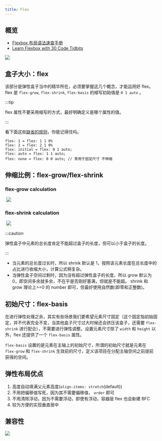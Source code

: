 ```yaml
---
title: Flex
---
```


## 概览

- [Flexbox 布局语法速查手册](http://www.webhek.com/apps/flex-cheatsheet/)
- [Learn Flexbox with 30 Code Tidbits](https://www.samanthaming.com/flexbox30/)

<Img src='https://cosmos-x.oss-cn-hangzhou.aliyuncs.com/Uff7mw.jpg'/>

## 盒子大小：flex

该部分是弹性盒子当中的精华所在，必须要掌握这几个概念，才能运用好 flex。flex 是 `flex-grow`, `flex-shrink`, `flex-basis` 的缩写初始值是 `0 1 auto` 。

:::tip

flex 属性不要采用缩写的方式，最好明确定义是哪个属性的值。

:::

看下面这些[缺省的规则](https://www.w3.org/TR/css-flexbox-1/#flex-initial)，你能记得住吗。

```text
flex: 1 = flex: 1 1 0%
flex: 2 = flex: 2 1 0%
flex: initial = flex: 0 1 auto;
flex: auto = flex: 1 1 auto;
flex: none = flex: 0 0 auto; // 常用于固定尺寸 不伸缩
```

## 伸缩比例：flex-grow/flex-shrink

### flex-grow calculation

<Math code="new\;width\;=\;width\;+\;\frac{grow}{\displaystyle\sum_{i\;=\;1}^ngrow_i}\times free\;space" block/>

<Img w="480" src='https://cosmos-x.oss-cn-hangzhou.aliyuncs.com/flex-grow-calculation.jpeg' legend="Samanthaming: Day 22 flex-grow calculation" origin="https://www.samanthaming.com/flexbox30/22-flex-grow-calculation/" />

### flex-shrink calculation

<Math code="new\;width\;=\;width\;-\;\frac{width\times shrink}{\displaystyle\sum_{i\;=\;1}^nwidth_i\times shrink_i}\times shrunk\;space" block/>

<Img w="480" src='https://cosmos-x.oss-cn-hangzhou.aliyuncs.com/flex-shrink-calculation.jpeg' legend="Samanthaming: Day 24 flex-shrink calculation" origin="https://www.samanthaming.com/flexbox30/24-flex-shrink-calculation/" />

:::caution

弹性盒子中元素的总长度肯定不能超过盒子的长度，但可以小于盒子的长度。

:::

- 当元素的总长度过长时，所以 shrink 默认是 1，按照该元素长度在总长度中的占比进行收缩大小，计算公式稍复杂。
- 当弹性盒子空间过剩时，因为没有超过弹性盒子的长度，所以 grow 默认为 0，即空间多余就多余，不在乎是否刚好塞满，但就是不能超。 shrink 和 grow 理论上>=0 的 number 即可，但最好使用自然数(即零和正整数)。

## 初始尺寸：flex-basis

在进行弹性处理之余，其实有些场景我们更希望元素尺寸固定（这个固定指初始固定，并不代表完全不变，当其他盒子尺寸过大时候还会挤压该盒子，还需要 `flex-shrink` 进行配合），不需要进行弹性调整。设置元素尺寸除了 `width` 和 `height` 以外，flex 还提供了一个 `flex-basis` 属性。

`flex-basis` 设置的是元素在主轴上的初始尺寸，所谓的初始尺寸就是元素在 `flex-grow` 和 `flex-shrink` 生效前的尺寸，定义该项目在分配主轴空间之前提前获得的空间。

## 弹性布局优点

1. 高度自动填满父元素高度(`align-items: stretch`(default))
1. 不用把偏移值写死，因为其不需要偏移值， `order` 即可
1. 不用清除浮动，因为不需要浮动，即使有浮动，容器层 flex 也会新建 BFC
1. 较为方便的实现垂直居中

## 兼容性

<Img src='https://cosmos-x.oss-cn-hangzhou.aliyuncs.com/Ac3uy6.jpg'/>
